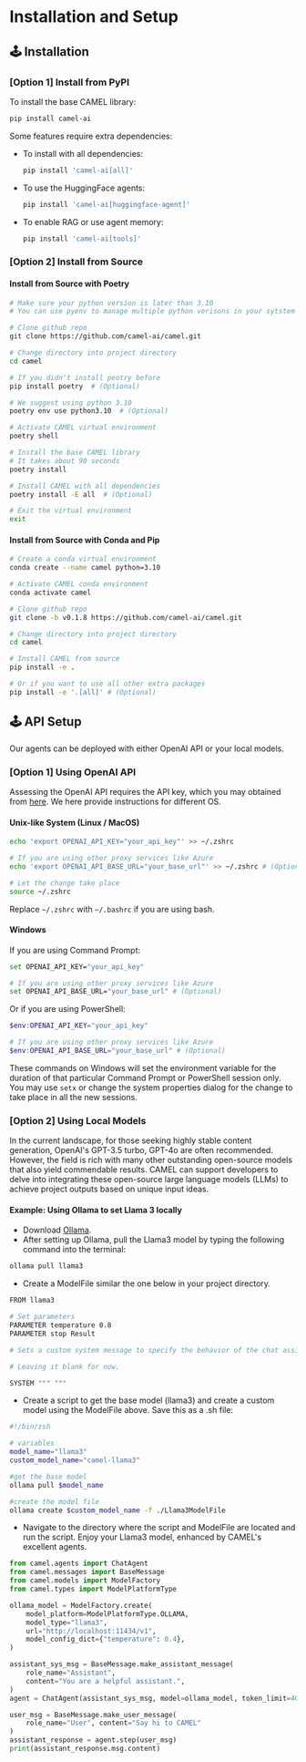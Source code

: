 # Installation and Setup
## 🕹 Installation

### [Option 1] Install from PyPI
To install the base CAMEL library:
```bash
pip install camel-ai
```
Some features require extra dependencies:
- To install with all dependencies:
    ```bash
    pip install 'camel-ai[all]'
    ```
- To use the HuggingFace agents:
    ```bash
    pip install 'camel-ai[huggingface-agent]'
    ```
- To enable RAG or use agent memory:
    ```bash
    pip install 'camel-ai[tools]'
    ```

### [Option 2] Install from Source
#### Install from Source with Poetry
```bash
# Make sure your python version is later than 3.10
# You can use pyenv to manage multiple python verisons in your sytstem

# Clone github repo
git clone https://github.com/camel-ai/camel.git

# Change directory into project directory
cd camel

# If you didn't install peotry before
pip install poetry  # (Optional)

# We suggest using python 3.10
poetry env use python3.10  # (Optional)

# Activate CAMEL virtual environment
poetry shell

# Install the base CAMEL library
# It takes about 90 seconds
poetry install

# Install CAMEL with all dependencies
poetry install -E all  # (Optional)

# Exit the virtual environment
exit
```

#### Install from Source with Conda and Pip
```bash
# Create a conda virtual environment
conda create --name camel python=3.10

# Activate CAMEL conda environment
conda activate camel

# Clone github repo
git clone -b v0.1.8 https://github.com/camel-ai/camel.git

# Change directory into project directory
cd camel

# Install CAMEL from source
pip install -e .

# Or if you want to use all other extra packages
pip install -e '.[all]' # (Optional)
```


## 🕹 API Setup
Our agents can be deployed with either OpenAI API or your local models.

### [Option 1] Using OpenAI API
Assessing the OpenAI API requires the API key, which you may obtained from [here](https://platform.openai.com/account/api-keys). We here provide instructions for different OS.

#### Unix-like System (Linux / MacOS)
```bash
echo 'export OPENAI_API_KEY="your_api_key"' >> ~/.zshrc

# If you are using other proxy services like Azure
echo 'export OPENAI_API_BASE_URL="your_base_url"' >> ~/.zshrc # (Optional)

# Let the change take place
source ~/.zshrc
```

Replace `~/.zshrc` with `~/.bashrc` if you are using bash.

#### Windows
If you are using Command Prompt:
```bash
set OPENAI_API_KEY="your_api_key"

# If you are using other proxy services like Azure
set OPENAI_API_BASE_URL="your_base_url" # (Optional)
```
Or if you are using PowerShell:
```powershell
$env:OPENAI_API_KEY="your_api_key"

# If you are using other proxy services like Azure
$env:OPENAI_API_BASE_URL="your_base_url" # (Optional)
```
These commands on Windows will set the environment variable for the duration of that particular Command Prompt or PowerShell session only. You may use `setx` or change the system properties dialog for the change to take place in all the new sessions.


### [Option 2] Using Local Models
In the current landscape, for those seeking highly stable content generation, OpenAI's GPT-3.5 turbo,  GPT-4o are often recommended. However, the field is rich with many other outstanding open-source models that also yield commendable results. CAMEL can support developers to delve into integrating these open-source large language models (LLMs) to achieve project outputs based on unique input ideas.

#### Example: Using Ollama to set Llama 3 locally

- Download [Ollama](https://ollama.com/download).
- After setting up Ollama, pull the Llama3 model by typing the following command into the terminal:
```bash
ollama pull llama3
```
- Create a ModelFile similar the one below in your project directory.
```bash
FROM llama3

# Set parameters
PARAMETER temperature 0.8
PARAMETER stop Result

# Sets a custom system message to specify the behavior of the chat assistant

# Leaving it blank for now.

SYSTEM """ """
```
- Create a script to get the base model (llama3) and create a custom model using the ModelFile above. Save this as a .sh file:
```bash
#!/bin/zsh

# variables
model_name="llama3"
custom_model_name="camel-llama3"

#get the base model
ollama pull $model_name

#create the model file
ollama create $custom_model_name -f ./Llama3ModelFile
```
- Navigate to the directory where the script and ModelFile are located and run the script. Enjoy your Llama3 model, enhanced by CAMEL's excellent agents.
```python
from camel.agents import ChatAgent
from camel.messages import BaseMessage
from camel.models import ModelFactory
from camel.types import ModelPlatformType

ollama_model = ModelFactory.create(
    model_platform=ModelPlatformType.OLLAMA,
    model_type="llama3",
    url="http://localhost:11434/v1",
    model_config_dict={"temperature": 0.4},
)

assistant_sys_msg = BaseMessage.make_assistant_message(
    role_name="Assistant",
    content="You are a helpful assistant.",
)
agent = ChatAgent(assistant_sys_msg, model=ollama_model, token_limit=4096)

user_msg = BaseMessage.make_user_message(
    role_name="User", content="Say hi to CAMEL"
)
assistant_response = agent.step(user_msg)
print(assistant_response.msg.content)
```
